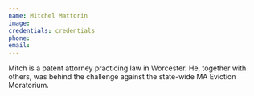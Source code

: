```yaml
---
name: Mitchel Mattorin
image:
credentials: credentials
phone:
email: 
---
```


Mitch is a patent attorney practicing law in Worcester. He, together with others, was behind the challenge against the state-wide MA Eviction Moratorium.